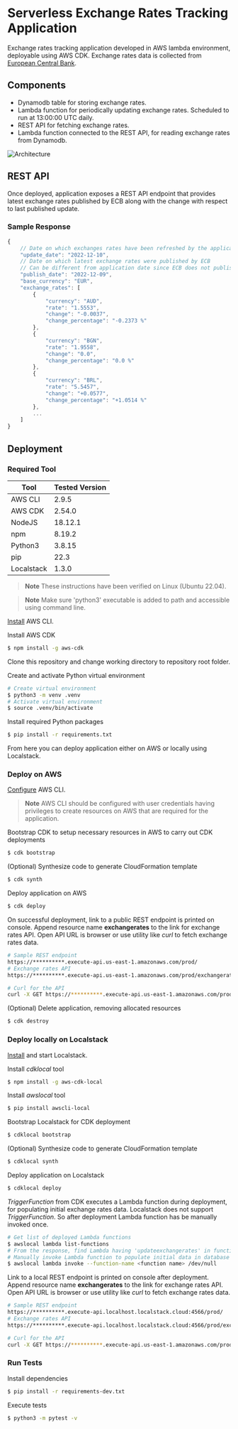 # Serverless Exchange Rates Tracking Application

Exchange rates tracking application developed in AWS lambda environment, deployable using AWS CDK. 
Exchange rates data is collected from [European Central Bank](https://www.ecb.europa.eu/stats/policy_and_exchange_rates/euro_reference_exchange_rates/html/index.en.html).

## Components

* Dynamodb table for storing exchange rates.
* Lambda function for periodically updating exchange rates. Scheduled to run at 13:00:00 UTC daily.
* REST API for fetching exchange rates.
* Lambda function connected to the REST API, for reading exchange rates from Dynamodb.

![Architecture](architecture.png?raw=true)

## REST API

Once deployed, application exposes a REST API endpoint that provides latest exchange rates published by ECB along with the change with respect to last published update.

### Sample Response
```javascript
{
    // Date on which exchanges rates have been refreshed by the application
    "update_date": "2022-12-10",
    // Date on which latest exchange rates were published by ECB
    // Can be different from application date since ECB does not publish exchange rates during their "target closing days"
    "publish_date": "2022-12-09",
    "base_currency": "EUR",
    "exchange_rates": [
        {
            "currency": "AUD",
            "rate": "1.5553",
            "change": "-0.0037",
            "change_percentage": "-0.2373 %"
        },
        {
            "currency": "BGN",
            "rate": "1.9558",
            "change": "0.0",
            "change_percentage": "0.0 %"
        },
        {
            "currency": "BRL",
            "rate": "5.5457",
            "change": "+0.0577",
            "change_percentage": "+1.0514 %"
        },
        ...
    ]
}
```


## Deployment
### Required Tool

| Tool       | Tested Version  |
| --------   | --------------- |
| AWS CLI    | 2.9.5           |
| AWS CDK    | 2.54.0          |
| NodeJS     | 18.12.1         |
| npm        | 8.19.2          |
| Python3    | 3.8.15          |
| pip        | 22.3            |
| Localstack | 1.3.0           | 


> **Note**
> These instructions have been verified on Linux (Ubuntu 22.04).

> **Note**
> Make sure 'python3' executable is added to path and accessible using command line.

[Install](https://docs.aws.amazon.com/cli/latest/userguide/getting-started-install.html) AWS CLI.

Install AWS CDK
```bash
$ npm install -g aws-cdk
```

Clone this repository and change working directory to repository root folder.

Create and activate Python virtual environment
```bash
# Create virtual environment
$ python3 -m venv .venv
# Activate virtual environment
$ source .venv/bin/activate
``` 

Install required Python packages
```bash
$ pip install -r requirements.txt
```

From here you can deploy application either on AWS or locally using Localstack.

### **Deploy on AWS**

[Configure](https://docs.aws.amazon.com/cli/latest/userguide/cli-configure-quickstart.html) AWS CLI.

> **Note**
> AWS CLI should be configured with user credentials having privileges to create resources on AWS that are required for the application.

Bootstrap CDK to setup necessary resources in AWS to carry out CDK deployments
```bash
$ cdk bootstrap
```

(Optional) Synthesize code to generate CloudFormation template
```bash
$ cdk synth
```

Deploy application on AWS
```bash
$ cdk deploy
```

On successful deployment, link to a public REST endpoint is printed on console. Append resource name **exchangerates** to the link for exchange rates API.
Open API URL is browser or use utility like *curl* to fetch exchange rates data.
```bash
# Sample REST endpoint
https://**********.execute-api.us-east-1.amazonaws.com/prod/
# Exchange rates API
https://**********.execute-api.us-east-1.amazonaws.com/prod/exchangerates

# Curl for the API
curl -X GET https://**********.execute-api.us-east-1.amazonaws.com/prod/exchangerates
```
(Optional) Delete application, removing allocated resources
```bash
$ cdk destroy
```

### **Deploy locally on Localstack**

[Install](https://docs.localstack.cloud/getting-started/installation/) and start Localstack.

Install *cdklocal* tool
```bash
$ npm install -g aws-cdk-local
```

Install *awslocal* tool
```bash
$ pip install awscli-local
```

Bootstrap Localstack for CDK deployment
```bash
$ cdklocal bootstrap
```

(Optional) Synthesize code to generate CloudFormation template
```bash
$ cdklocal synth
```

Deploy application on Localstack
```bash
$ cdklocal deploy
```

*TriggerFunction* from CDK executes a Lambda function during deployment, for populating initial exchange rates data.
Localstack does not support *TriggerFunction*. So after deployment Lambda function has be manually invoked once.
```bash
# Get list of deployed Lambda functions
$ awslocal lambda list-functions
# From the response, find Lambda having 'updateexchangerates' in function name
# Manually invoke Lambda function to populate initial data in database
$ awslocal lambda invoke --function-name <function name> /dev/null
```

Link to a local REST endpoint is printed on console after deployment. Append resource name **exchangerates** to the link for exchange rates API.
Open API URL is browser or use utility like *curl* to fetch exchange rates data.
```bash
# Sample REST endpoint
https://**********.execute-api.localhost.localstack.cloud:4566/prod/
# Exchange rates API
https://**********.execute-api.localhost.localstack.cloud:4566/prod/exchangerates

# Curl for the API
curl -X GET https://**********.execute-api.us-east-1.amazonaws.com/prod/exchangerates
```

### **Run Tests**

Install dependencies
```bash
$ pip install -r requirements-dev.txt
```

Execute tests
```bash
$ python3 -m pytest -v
```
